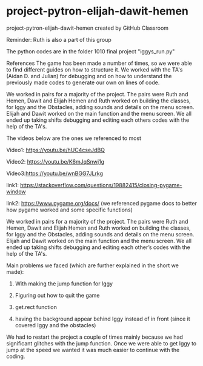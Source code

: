 # project-pytron-elijah-dawit-hemen
project-pytron-elijah-dawit-hemen created by GitHub Classroom

Reminder: Ruth is also a part of this group 

The python codes are in the folder 1010 final project "iggys_run.py" 

References 
The game has been made a number of times, so we were able to find different guides on how to structure it.
We worked with the TA's (Aidan D. and Julian) for debugging and on how to understand the previously made codes to generate 
our own on lines of code.  

We worked in pairs for a majority of the project. The pairs were Ruth and Hemen, Dawit and Elijah
Hemen and Ruth worked on building the classes, for Iggy and the Obstacles, adding sounds and details on the menu screen.    
Elijah and Dawit worked on the main function and the menu screen. 
We all ended up taking shifts debugging and editing each others codes with the help of the TA's. 

The videos below are the ones we referenced to most 

Video1: https://youtu.be/hUC4cseJdBQ

Video2: https://youtu.be/K6mJqSnwj1g

Video3:https://youtu.be/wnBGG7JLrkg 

link1: https://stackoverflow.com/questions/19882415/closing-pygame-window

link2: https://www.pygame.org/docs/ (we referenced pygame docs to better how pygame worked and some specific functions)

We worked in pairs for a majority of the project. The pairs were Ruth and Hemen, Dawit and Elijah
Hemen and Ruth worked on building the classes, for Iggy and the Obstacles, adding sounds and details on the menu screen.   
Elijah and Dawit worked on the main function and the menu screen. 
We all ended up taking shifts debugging and editing each other’s codes with the help of the TA's. 

Main problems we faced (which are further explained in the short we made):

1. With making the jump function for Iggy 

2. Figuring out how to quit the game 

3. get.rect function 

4. having the background appear behind Iggy instead of in front (since it covered Iggy and the obstacles)

We had to restart the project a couple of times mainly because we had significant glitches with the jump function. 
Once we were able to get Iggy to jump at the speed we wanted it was much easier to continue with the coding. 
